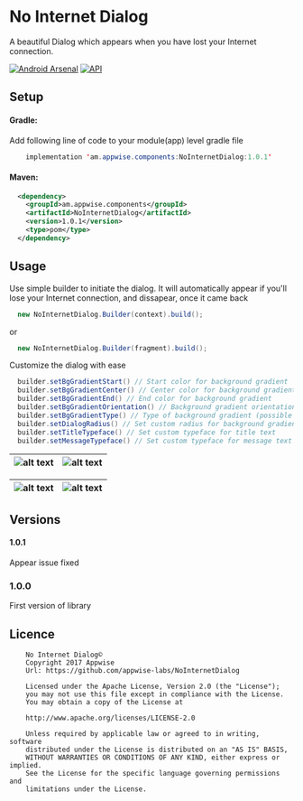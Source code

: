 # No Internet Dialog

A beautiful Dialog which appears when you have lost your Internet connection.

[![Android Arsenal](https://img.shields.io/badge/Android%20Arsenal-No%20Internet%20Dialog-yellow.svg?style=flat-square)](https://android-arsenal.com/details/1/6493) [![API](https://img.shields.io/badge/API-14%2B-yellow.svg?style=flat-square)](https://android-arsenal.com/api?level=14)

## Setup

#### Gradle:

Add following line of code to your module(app) level gradle file

```java
    implementation 'am.appwise.components:NoInternetDialog:1.0.1'
```

#### Maven:

```xml
  <dependency>
    <groupId>am.appwise.components</groupId>
    <artifactId>NoInternetDialog</artifactId>
    <version>1.0.1</version>
    <type>pom</type>
  </dependency>
```

## Usage

Use simple builder to initiate the dialog. It will automatically appear if you'll lose your Internet connection, and dissapear, once it came back

```java
  new NoInternetDialog.Builder(context).build();
```
or
```java
  new NoInternetDialog.Builder(fragment).build();
```

Customize the dialog with ease

```java
  builder.setBgGradientStart() // Start color for background gradient
  builder.setBgGradientCenter() // Center color for background gradient
  builder.setBgGradientEnd() // End color for background gradient
  builder.setBgGradientOrientation() // Background gradient orientation (possible values see below)
  builder.setBgGradientType() // Type of background gradient (possible values see below)
  builder.setDialogRadius() // Set custom radius for background gradient
  builder.setTitleTypeface() // Set custom typeface for title text
  builder.setMessageTypeface() // Set custom typeface for message text
```

|![alt text](https://github.com/appwise-labs/NoInternetDialog/blob/master/Images/Screenshot_20171123-161024.jpg)|![alt text](https://github.com/appwise-labs/NoInternetDialog/blob/master/Images/Screenshot_20171123-161157.jpg)|
|----------------------------------------------------------------------------------------------|-----------|

|![alt text](https://github.com/appwise-labs/NoInternetDialog/blob/master/Images/niam.gif)|![alt text](https://github.com/appwise-labs/NoInternetDialog/blob/master/Images/ninm.gif)|
|----------------------------------------------------------------------------------------------|-----------|

## Versions

#### 1.0.1

Appear issue fixed

### 1.0.0

First version of library

## Licence

```
    No Internet Dialog©
    Copyright 2017 Appwise
    Url: https://github.com/appwise-labs/NoInternetDialog

    Licensed under the Apache License, Version 2.0 (the "License");
    you may not use this file except in compliance with the License.
    You may obtain a copy of the License at

    http://www.apache.org/licenses/LICENSE-2.0

    Unless required by applicable law or agreed to in writing, software
    distributed under the License is distributed on an "AS IS" BASIS,
    WITHOUT WARRANTIES OR CONDITIONS OF ANY KIND, either express or implied.
    See the License for the specific language governing permissions and
    limitations under the License.
```
